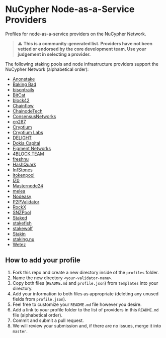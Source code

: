 # NuCypher Node-as-a-Service Providers
Profiles for node-as-a-service providers on the NuCypher Network.

> :warning: **This is a community-generated list.
Providers have not been vetted or endorsed by the core development team.
Use your judgement in selecting a provider.**

The following staking pools and node infrastructure providers support the NuCypher Network (alphabetical order):
* [Anonstake](./profiles/Anonstake)
* [Baking Bad](./profiles/Baking%20Bad)
* [bisontrails](./profiles/bisontrails)
* [BitCat](./profiles/BitCat)
* [block42](./profiles/block42)
* [Chainflow](./profiles/Chainflow)
* [ChainodeTech](./profiles/ChainodeTech)
* [ConsensusNetworks](./profiles/ConsensusNetworks)
* [cp287](./profiles/cp287)
* [Cryptium](./profiles/Cryptium)
* [Cryptium Labs](./profiles/Cryptium%20Labs)
* [DELIGHT](./profiles/DELIGHT)
* [Dokia Capital](./profiles/Dokia%20Capital)
* [Figment Networks](./profiles/Figment%20Networks)
* [4BLOCK.TEAM](./profiles/4BLOCK.TEAM)
* [freshnu](./profiles/freshnu)
* [HashQuark](./profiles/HashQuark)
* [InfStones](./profiles/InfStones)
* [itokenpool](./profiles/itokenpool)
* [IZ0](./profiles/IZ0)
* [Masternode24](./profiles/Masternode24)
* [melea](./profiles/melea)
* [Nodeasy](./profiles/Nodeasy)
* [P2PValidator](./profiles/P2PValidator)
* [RockX](./profiles/RockX)
* [SNZPool](./profiles/SNZPool)
* [Staked](./profiles/Staked)
* [stakefish](./profiles/stakefish)
* [stakewolf](./profiles/stakewolf)
* [Stakin](./profiles/Stakin)
* [staking.nu](./profiles/staking.nu)
* [Wetez](./profiles/Wetez)

## How to add your profile
1. Fork this repo and create a new directory inside of the `profiles` folder.
2. Name the new directory `<your-validator-name>`.
3. Copy both files (`README.md` and `profile.json`) from `templates` into your directory.
4. Add your information to both files as appropriate (deleting any unused fields from `profile.json`).
5. Feel free to customize your `README.md` file however you desire.
6. Add a link to your profile folder to the list of providers in this `README.md` file (alphabetical order).
7. Commit and submit a pull request.
8. We will review your submission and, if there are no issues, merge it into `master`.
